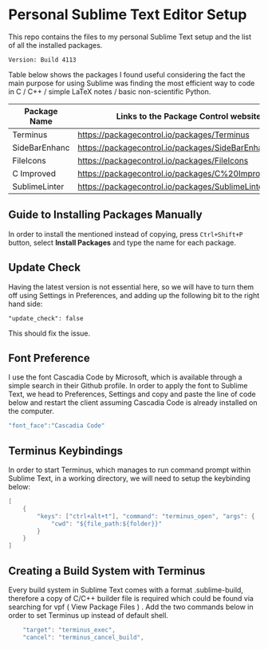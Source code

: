 # Personal Sublime Text Editor Setup 
This repo contains the files to my personal Sublime Text setup and the list of all the installed packages.  
  
```Version: Build 4113```
  
Table below shows the packages I found useful considering the fact the main purpose for using Sublime was finding the most efficient way to code in C / C++ / simple LaTeX notes / basic non-scientific Python.  


| Package Name  | Links to the Package Control website                   |
|---------------|--------------------------------------------------------|
| Terminus      | https://packagecontrol.io/packages/Terminus            |
| SideBarEnhanc | https://packagecontrol.io/packages/SideBarEnhancements |
| FileIcons     | https://packagecontrol.io/packages/FileIcons           |
| C Improved    | https://packagecontrol.io/packages/C%20Improved        |
| SublimeLinter | https://packagecontrol.io/packages/SublimeLinter       |
## Guide to Installing Packages Manually
In order to install the mentioned instead of copying, press ```Ctrl+Shift+P``` button, select **Install Packages** and type the name for each package.  
## Update Check 
Having the latest version is not essential here, so we will have to turn them off using Settings in Preferences, and adding up the following bit to the right hand side:  
  
```"update_check": false```
  
This should fix the issue.  
## Font Preference
I use the font Cascadia Code by Microsoft, which is available through a simple search in their Github profile. In order to apply the font to Sublime Text, we head to Preferences, Settings and copy and paste the line of code below and restart the client assuming Cascadia Code is already installed on the computer.  
  
```c
"font_face":"Cascadia Code"
```
## Terminus Keybindings
In order to start Terminus, which manages to run command prompt within Sublime Text, in a working directory, we will need to setup the keybinding below:   
  
```c
[
    { 
        "keys": ["ctrl+alt+t"], "command": "terminus_open", "args": {
            "cwd": "${file_path:${folder}}"
        }
    }
]
```
## Creating a Build System with Terminus
Every build system in Sublime Text comes with a format .sublime-build, therefore a copy of C/C++ builder file is required which could be found via searching for vpf ( View Package Files ) . Add the two commands below in order to set Terminus up instead of default shell.  
```c
	"target": "terminus_exec",
	"cancel": "terminus_cancel_build",
```
